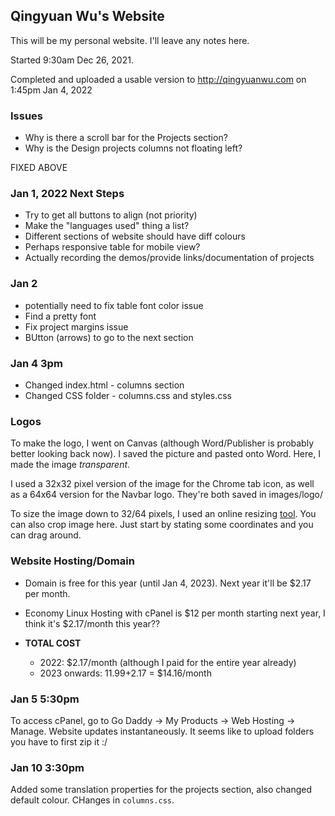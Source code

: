 ## Qingyuan Wu's Website

This will be my personal website. I'll leave any notes here.

Started 9:30am Dec 26, 2021.

Completed and uploaded a usable version to http://qingyuanwu.com on 1:45pm Jan 4, 2022

### Issues
* Why is there a scroll bar for the Projects section?
* Why is the Design projects columns not floating left?

FIXED ABOVE

### Jan 1, 2022 Next Steps
* Try to get all buttons to align (not priority)
* Make the "languages used" thing a list?
* Different sections of website should have diff colours
* Perhaps responsive table for mobile view?
* Actually recording the demos/provide links/documentation of projects

### Jan 2
* potentially need to fix table font color issue
* Find a pretty font
* Fix project margins issue
* BUtton (arrows) to go to the next section

### Jan 4 3pm
* Changed index.html - columns section
* Changed CSS folder - columns.css and styles.css

### Logos
To make the logo, I went on Canvas (although Word/Publisher is probably better looking back now). I saved the picture and pasted onto Word. Here, I made the image *transparent*.

I used a 32x32 pixel version of the image for the Chrome tab icon, as well as a 64x64 version for the Navbar logo. They're both saved in images/logo/

To size the image down to 32/64 pixels, I used an online resizing [tool](https://resizeimage.net/). You can also crop image here. Just start by stating some coordinates and you can drag around.

### Website Hosting/Domain
* Domain is free for this year (until Jan 4, 2023). Next year it'll be $2.17 per month.
* Economy Linux Hosting with cPanel is $12 per month starting next year, I think it's $2.17/month this year??

* **TOTAL COST**
  * 2022: $2.17/month (although I paid for the entire year already)
  * 2023 onwards: $11.99+$2.17 = $14.16/month


### Jan 5 5:30pm
To access cPanel, go to Go Daddy -> My Products -> Web Hosting -> Manage. Website updates instantaneously. It seems like to upload folders you have to first zip it :/

### Jan 10 3:30pm
Added some translation properties for the projects section, also changed default colour. CHanges in `columns.css`.